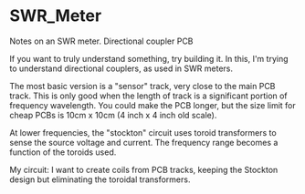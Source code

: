 # SWR_Meter
Notes on an SWR meter. Directional coupler PCB

If you want to truly understand something, try building it. In this, I'm trying to understand directional couplers, as used in SWR meters.

The most basic version is a "sensor" track, very close to the main PCB track. This is only good when the length of track is a significant portion of frequency wavelength.
You could make the PCB longer, but the size limit for cheap PCBs is 10cm x 10cm (4 inch x 4 inch old scale).

At lower frequencies, the "stockton" circuit uses toroid transformers to sense the source voltage and current. The frequency range becomes a function of the toroids used.

My circuit:
I want to create coils from PCB tracks, keeping the Stockton design but eliminating the toroidal transformers. 
